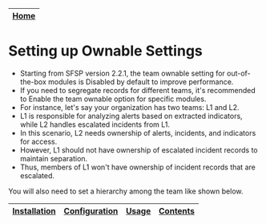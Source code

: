 | [Home](../README.md) |
|----------------------|

# Setting up Ownable Settings

- Starting from SFSP version 2.2.1, the team ownable setting for out-of-the-box modules is Disabled by default to improve performance.
- If you need to segregate records for different teams, it's recommended to Enable the team ownable option for specific modules.
- For instance, let's say your organization has two teams: L1 and L2.
- L1 is responsible for analyzing alerts based on extracted indicators, while L2 handles escalated incidents from L1.
- In this scenario, L2 needs ownership of alerts, incidents, and indicators for access.
- However, L1 should not have ownership of escalated incident records to maintain separation.
- Thus, members of L1 won't have ownership of incident records that are escalated.

You will also need to set a hierarchy among the team like shown below. 



| [Installation](./setup.md#installation) | [Configuration](./setup.md#configuration) | [Usage](./usage.md) | [Contents](./contents.md) |
|-----------------------------------------|-------------------------------------------|---------------------|---------------------------|